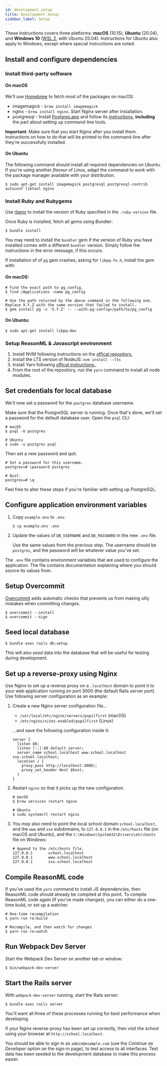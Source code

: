 ```yaml
---
id: development_setup
title: Development Setup
sidebar_label: Setup
---
```


These instructions covers three platforms: **macOS** (10.15), **Ubuntu** (20.04), and **Windows 10**
([WSL 2](https://docs.microsoft.com/en-us/windows/wsl/install-win10#update-to-wsl-2), with Ubuntu 20.04). Instructions
for Ubuntu also apply to Windows, except where special instructions are noted.

## Install and configure dependencies

### Install third-party software

#### On macOS

We'll use [Homebrew](https://brew.sh/) to fetch most of the packages on macOS:

- imagemagick - `brew install imagemagick`
- nginx - `brew install nginx`. Start Nginx server after installation.
- postgresql - Install [Postgres.app](http://postgresapp.com) and follow its
  [instructions](https://postgresapp.com/documentation/install.html), **including** the part about setting up
  command-line tools.

**Important**: Make sure that you start Nginx after you install them. Instructions on how to do that will
be printed to the command-line after they're successfully installed.

#### On Ubuntu

The following command should install all required dependencies on Ubuntu. If you're using another _flavour_ of Linux,
adapt the command to work with the package manager available with your distribution.

    $ sudo apt-get install imagemagick postgresql postgresql-contrib autoconf libtool nginx

### Install Ruby and Rubygems

Use [rbenv](https://github.com/rbenv/rbenv) to install the version of Ruby specified in the `.ruby-version` file.

Once Ruby is installed, fetch all gems using Bundler:

    $ bundle install

You may need to install the `bundler` gem if the version of Ruby you have installed comes with a different `bundler`
version. Simply follow the instructions in the error message, if this occurs.

If installation of of `pg` gem crashes, asking for `libpq-fe.h`, install the gem with:

#### On macOS:

    # Find the exact path to pg_config.
    $ find /Applications -name pg_config

    # Use the path returned by the above command in the following one. Replace X.Y.Z with the same version that failed to install.
    $ gem install pg -v 'X.Y.Z' -- --with-pg-config=/path/to/pg_config

#### On Ubuntu:

    $ sudo apt-get install libpq-dev

### Setup ReasonML & Javascript environment

1. Install NVM following instructions on the [offical repository.](https://github.com/creationix/nvm)
2. Install the LTS version of NodeJS: `nvm install --lts`
3. Install Yarn following [offical instructions.](https://yarnpkg.com/en/docs/install).
4. From the root of the repository, run the `yarn` command to install all node modules.

## Set credentials for local database

We'll now set a password for the `postgres` database username.

Make sure that the PostgreSQL server is running. Once that's done, we'll set a password for the
default database user. Open the `psql` CLI:

    # macOS
    $ psql -U postgres

    # Ubuntu
    $ sudo -u postgres psql

Then set a new password and quit.

    # Set a password for this username.
    postgres=# \password postgres

    # Quit.
    postgres=# \q

Feel free to alter these steps if you're familiar with setting up PostgreSQL.

## Configure application environment variables

1. Copy `example.env` to `.env`.

   ```
   $ cp example.env .env
   ```

2. Update the values of `DB_USERNAME` and `DB_PASSWORD` in the new `.env` file.

   Use the same values from the previous step. The username should be `postgres`, and the password will be whatever
   value you've set.

The `.env` file contains environment variables that are used to configure the application. The file contains
documentation explaining where you should source its values from.

## Setup Overcommit

[Overcommit](https://github.com/sds/overcommit) adds automatic checks that prevents us from making silly mistakes when
committing changes.

    $ overcommit --install
    $ overcommit --sign

## Seed local database

    $ bundle exec rails db:setup

This will also _seed_ data into the database that will be useful for testing during development.

## Set up a reverse-proxy using Nginx

Use Nginx to set up a reverse proxy on a `.localhost` domain to point it to your web application running on port 3000
(the default Rails server port). Use following server configuration as an example:

1. Create a new Nginx server configuration file...

   - `/usr/local/etc/nginx/servers/pupilfirst` (macOS)
   - `/etc/nginx/sites-enabled/pupilfirst` (Linux)

   ...and save the following configuration inside it:

   ```
   server {
     listen 80;
     listen [::]:80 default_server;
     server_name school.localhost www.school.localhost sso.school.localhost;
     location / {
       proxy_pass http://localhost:3000/;
       proxy_set_header Host $host;
     }
   }
   ```

2. Restart `nginx` so that it picks up the new configuration.

   ```
   # macOS
   $ brew services restart nginx

   # Ubuntu
   $ sudo systemctl restart nginx
   ```

3. You _may_ also need to point the local school domain `school.localhost`, and the `www` and `sso` subdomains, to
   `127.0.0.1` in the `/etc/hosts` file (on macOS and Ubuntu), and the `C:\Windows\System32\Drivers\etc\hosts` file on Windows:

   ```
   # Append to the /etc/hosts file.
   127.0.0.1       school.localhost
   127.0.0.1       www.school.localhost
   127.0.0.1       sso.school.localhost
   ```

## Compile ReasonML code

If you've used the `yarn` command to install JS dependencies, then ReasonML code should already be compiled at this
point. To compile ReasonML code again (if you've made changes), you can either do a one-time build, or set up a watcher.

    # One-time recompilation
    $ yarn run re:build

    # Recompile, and then watch for changes
    $ yarn run re:watch

## Run Webpack Dev Server

Start the Webpack Dev Server on another tab or window:

    $ bin/webpack-dev-server

## Start the Rails server

With `webpack-dev-server` running, start the Rails server:

    $ bundle exec rails server

You'll want all three of these processes running for best performance when developing.

If your Nginx reverse-proxy has been set up correctly, then visit the school using your browser at
`http://school.localhost`.

You should be able to sign in as `admin@example.com` (use the _Continue as Developer_ option on the sign-in page), to
test access to all interfaces. Test data has been seeded to the development database to make this process easier.
